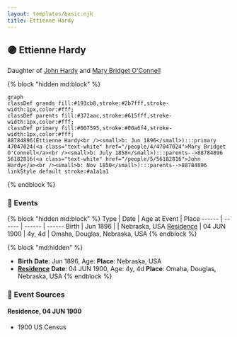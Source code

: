 ```yaml
---
layout: templates/basic.njk
title: Ettienne Hardy
---
```

## 🟣 Ettienne Hardy

Daughter of [John Hardy](/people/5/56182816) and [Mary Bridget O'Connell](/people/4/47047024)

{% block "hidden md:block" %}
```mermaid
graph
classDef grands fill:#193cb8,stroke:#2b7fff,stroke-width:1px,color:#fff;
classDef parents fill:#372aac,stroke:#615fff,stroke-width:1px,color:#fff;
classDef primary fill:#007595,stroke:#00a6f4,stroke-width:1px,color:#fff;
88784896(Ettienne Hardy<br /><small>b: Jun 1896</small>):::primary
47047024(<a class="text-white" href="/people/4/47047024">Mary Bridget O'Connell</a><br /><small>b: July 1858</small>):::parents-->88784896
56182816(<a class="text-white" href="/people/5/56182816">John Hardy</a><br /><small>b: Nov 1850</small>):::parents-->88784896
linkStyle default stroke:#a1a1a1
```
{% endblock %}

### 📆 Events

{% block "hidden md:block" %}
Type | Date | Age at Event | Place
------ | ------ | ------ | ------
Birth | Jun 1896 |  | Nebraska, USA
[Residence](#event-event-0) | 04 JUN 1900 | 4y, 4d | Omaha, Douglas, Nebraska, USA
{% endblock %}

{% block "md:hidden" %}
- **Birth**
**Date**: Jun 1896, Age:
**Place**: Nebraska, USA
- **[Residence](#event-event-0)**
**Date**: 04 JUN 1900, Age: 4y, 4d
**Place**: Omaha, Douglas, Nebraska, USA
{% endblock %}

### 📰 Event Sources

#### <a id="event-event-0"></a> Residence, 04 JUN 1900
* 1900 US Census
